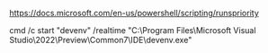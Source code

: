 <!-- To run with realtime priority -->
https://docs.microsoft.com/en-us/powershell/scripting/runspriority
<!-- You should run cmd as admin before executing below command -->
cmd /c start "devenv" /realtime "C:\Program Files\Microsoft Visual Studio\2022\Preview\Common7\IDE\devenv.exe"
